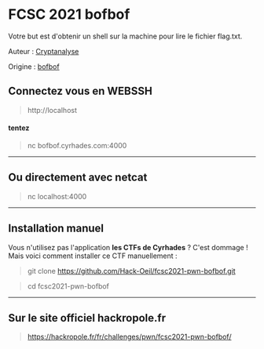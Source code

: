 # FCSC 2021 bofbof

Votre but est d'obtenir un shell sur la machine pour lire le fichier flag.txt.


Auteur : [Cryptanalyse](https://twitter.com/Cryptanalyse)

Origine : [bofbof](https://hackropole.fr/fr/challenges/pwn/fcsc2021-pwn-bofbof/)


## Connectez vous en WEBSSH
> http://localhost

#### tentez 
> nc bofbof.cyrhades.com:4000


-----------

## Ou directement avec netcat
> nc localhost:4000

-----------

## Installation manuel
Vous n'utilisez pas l'application **les CTFs de Cyrhades** ? C'est dommage !
Mais voici comment installer ce CTF manuellement :

> git clone https://github.com/Hack-Oeil/fcsc2021-pwn-bofbof.git

> cd fcsc2021-pwn-bofbof


-----------

## Sur le site officiel hackropole.fr
> https://hackropole.fr/fr/challenges/pwn/fcsc2021-pwn-bofbof/